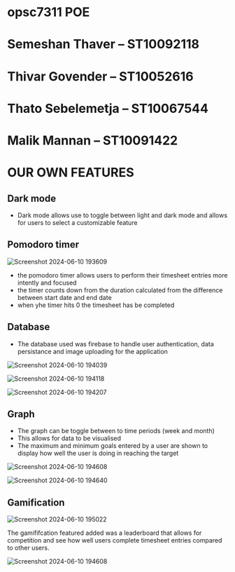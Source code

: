 # opsc7311 POE

# Semeshan Thaver – ST10092118
# Thivar Govender – ST10052616
# Thato Sebelemetja – ST10067544
# Malik Mannan – ST10091422

# OUR OWN FEATURES

## Dark mode
- Dark mode allows use to toggle between light and dark mode and allows for users to select a customizable feature

## Pomodoro timer

![Screenshot 2024-06-10 193609](https://github.com/ST10092118/opsc7311part2/assets/130764382/e6c3f154-6764-4f3d-b94b-428e8aa207e8)

- the pomodoro timer allows users to perform their timesheet entries more intently and focused
- the timer counts down from the duration calculated from the difference between start date and end date
- when yhe timer hits 0 the timesheet has be completed



## Database
- The database used was firebase to handle user authentication, data persistance and image uploading for the application

![Screenshot 2024-06-10 194039](https://github.com/ST10092118/opsc7311part2/assets/130764382/87fbcac8-8c61-4e41-af63-edd7cd402422)

![Screenshot 2024-06-10 194118](https://github.com/ST10092118/opsc7311part2/assets/130764382/8d19bdb1-d35a-4e8a-b4ef-737068638910)

![Screenshot 2024-06-10 194207](https://github.com/ST10092118/opsc7311part2/assets/130764382/3a899c40-4b58-4819-b617-1501e9f621d8)


## Graph
- The graph can be toggle between to time periods (week and month)
- This allows for data to be visualised
- The maximum and minimum goals entered by a user are shown to display how well the user is doing in reaching the target

![Screenshot 2024-06-10 194608](https://github.com/ST10092118/opsc7311part2/assets/130764382/b8b718bf-6a24-4106-86d6-b9c12113b644)

![Screenshot 2024-06-10 194640](https://github.com/ST10092118/opsc7311part2/assets/130764382/e832fd49-6e34-4ddd-a823-06b42bdca25d)


## Gamification

![Screenshot 2024-06-10 195022](https://github.com/ST10092118/opsc7311part2/assets/130764382/3d317deb-e0e1-4ae4-9aeb-590cd539c605)

The gamififcation featured added was a leaderboard that allows for competition and see how well users complete timesheet entries compared to other users.






![Screenshot 2024-06-10 194608](https://github.com/ST10092118/opsc7311part2/assets/130764382/214ef51e-47cc-4149-9cee-e74df61809a9) 





